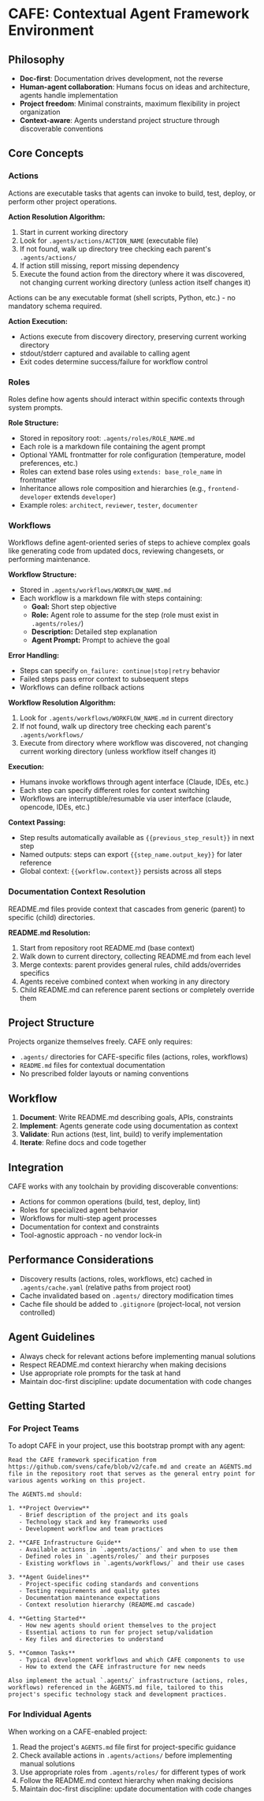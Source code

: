 # CAFE: Contextual Agent Framework Environment

## Philosophy
- **Doc-first**: Documentation drives development, not the reverse
- **Human-agent collaboration**: Humans focus on ideas and architecture, agents handle implementation
- **Project freedom**: Minimal constraints, maximum flexibility in project organization
- **Context-aware**: Agents understand project structure through discoverable conventions

## Core Concepts

### Actions
Actions are executable tasks that agents can invoke to build, test, deploy, or perform other project operations.

**Action Resolution Algorithm:**
1. Start in current working directory
2. Look for `.agents/actions/ACTION_NAME` (executable file)
3. If not found, walk up directory tree checking each parent's `.agents/actions/`
4. If action still missing, report missing dependency
5. Execute the found action from the directory where it was discovered, not changing current working directory (unless action itself changes it)

Actions can be any executable format (shell scripts, Python, etc.) - no mandatory schema required.

**Action Execution:**
- Actions execute from discovery directory, preserving current working directory
- stdout/stderr captured and available to calling agent
- Exit codes determine success/failure for workflow control

### Roles
Roles define how agents should interact within specific contexts through system prompts.

**Role Structure:**
- Stored in repository root: `.agents/roles/ROLE_NAME.md`
- Each role is a markdown file containing the agent prompt
- Optional YAML frontmatter for role configuration (temperature, model preferences, etc.)
- Roles can extend base roles using `extends: base_role_name` in frontmatter
- Inheritance allows role composition and hierarchies (e.g., `frontend-developer` extends `developer`)
- Example roles: `architect`, `reviewer`, `tester`, `documenter`

### Workflows
Workflows define agent-oriented series of steps to achieve complex goals like generating code from updated docs, reviewing changesets, or performing maintenance.

**Workflow Structure:**
- Stored in `.agents/workflows/WORKFLOW_NAME.md`
- Each workflow is a markdown file with steps containing:
  - **Goal:** Short step objective
  - **Role:** Agent role to assume for the step (role must exist in `.agents/roles/`)
  - **Description:** Detailed step explanation
  - **Agent Prompt:** Prompt to achieve the goal

**Error Handling:**
- Steps can specify `on_failure: continue|stop|retry` behavior
- Failed steps pass error context to subsequent steps
- Workflows can define rollback actions

**Workflow Resolution Algorithm:**
1. Look for `.agents/workflows/WORKFLOW_NAME.md` in current directory
2. If not found, walk up directory tree checking each parent's `.agents/workflows/`
3. Execute from directory where workflow was discovered, not changing current working directory (unless workflow itself changes it)

**Execution:**
- Humans invoke workflows through agent interface (Claude, IDEs, etc.)
- Each step can specify different roles for context switching
- Workflows are interruptible/resumable via user interface (claude, opencode, IDEs, etc.)

**Context Passing:**
- Step results automatically available as `{{previous_step_result}}` in next step
- Named outputs: steps can export `{{step_name.output_key}}` for later reference
- Global context: `{{workflow.context}}` persists across all steps

### Documentation Context Resolution
README.md files provide context that cascades from generic (parent) to specific (child) directories.

**README.md Resolution:**
1. Start from repository root README.md (base context)
2. Walk down to current directory, collecting README.md from each level
3. Merge contexts: parent provides general rules, child adds/overrides specifics
4. Agents receive combined context when working in any directory
5. Child README.md can reference parent sections or completely override them

## Project Structure
Projects organize themselves freely. CAFE only requires:
- `.agents/` directories for CAFE-specific files (actions, roles, workflows)
- `README.md` files for contextual documentation
- No prescribed folder layouts or naming conventions

## Workflow
1. **Document**: Write README.md describing goals, APIs, constraints
2. **Implement**: Agents generate code using documentation as context
3. **Validate**: Run actions (test, lint, build) to verify implementation
4. **Iterate**: Refine docs and code together

## Integration
CAFE works with any toolchain by providing discoverable conventions:
- Actions for common operations (build, test, deploy, lint)
- Roles for specialized agent behavior
- Workflows for multi-step agent processes
- Documentation for context and constraints
- Tool-agnostic approach - no vendor lock-in

## Performance Considerations
- Discovery results (actions, roles, workflows, etc) cached in `.agents/cache.yaml` (relative paths from project root)
- Cache invalidated based on `.agents/` directory modification times
- Cache file should be added to `.gitignore` (project-local, not version controlled)

## Agent Guidelines
- Always check for relevant actions before implementing manual solutions
- Respect README.md context hierarchy when making decisions
- Use appropriate role prompts for the task at hand
- Maintain doc-first discipline: update documentation with code changes

## Getting Started

### For Project Teams
To adopt CAFE in your project, use this bootstrap prompt with any agent:

```
Read the CAFE framework specification from https://github.com/svens/cafe/blob/v2/cafe.md and create an AGENTS.md file in the repository root that serves as the general entry point for various agents working on this project.

The AGENTS.md should:

1. **Project Overview**
   - Brief description of the project and its goals
   - Technology stack and key frameworks used
   - Development workflow and team practices

2. **CAFE Infrastructure Guide**
   - Available actions in `.agents/actions/` and when to use them
   - Defined roles in `.agents/roles/` and their purposes
   - Existing workflows in `.agents/workflows/` and their use cases

3. **Agent Guidelines**
   - Project-specific coding standards and conventions
   - Testing requirements and quality gates
   - Documentation maintenance expectations
   - Context resolution hierarchy (README.md cascade)

4. **Getting Started**
   - How new agents should orient themselves to the project
   - Essential actions to run for project setup/validation
   - Key files and directories to understand

5. **Common Tasks**
   - Typical development workflows and which CAFE components to use
   - How to extend the CAFE infrastructure for new needs

Also implement the actual `.agents/` infrastructure (actions, roles, workflows) referenced in the AGENTS.md file, tailored to this project's specific technology stack and development practices.
```

### For Individual Agents
When working on a CAFE-enabled project:
1. Read the project's `AGENTS.md` file first for project-specific guidance
2. Check available actions in `.agents/actions/` before implementing manual solutions
3. Use appropriate roles from `.agents/roles/` for different types of work
4. Follow the README.md context hierarchy when making decisions
5. Maintain doc-first discipline: update documentation with code changes
